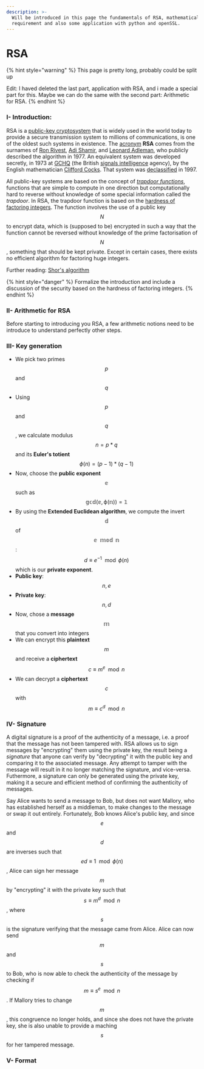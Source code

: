 ```yaml
---
description: >-
  Will be introduced in this page the fundamentals of RSA, mathematical
  requirement and also some application with python and openSSL.
---
```


# RSA

{% hint style="warning" %}
This page is pretty long, probably could be split up

Edit: I haved deleted the last part, application with RSA, and i made a special part for this. Maybe we can do the same with the second part: Arithmetic for RSA.
{% endhint %}

### I- Introduction:

RSA is a [public-key cryptosystem](https://en.wikipedia.org/wiki/Public-key_cryptography) that is widely used in the world today to provide a secure transmission system to millions of communications, is one of the oldest such systems in existence.  The [acronym](https://en.wikipedia.org/wiki/Acronym) **RSA** comes from the surnames of [Ron Rivest](https://en.wikipedia.org/wiki/Ron_Rivest), [Adi Shamir](https://en.wikipedia.org/wiki/Adi_Shamir), and [Leonard Adleman](https://en.wikipedia.org/wiki/Leonard_Adleman), who publicly described the algorithm in 1977. An equivalent system was developed secretly, in 1973 at [GCHQ](https://en.wikipedia.org/wiki/Government_Communications_Headquarters) \(the British [signals intelligence](https://en.wikipedia.org/wiki/Signals_intelligence) agency\), by the English mathematician [Clifford Cocks](https://en.wikipedia.org/wiki/Clifford_Cocks). That system was [declassified](https://en.wikipedia.org/wiki/Classified_information) in 1997.

All public-key systems are based on the concept of [_trapdoor functions_](https://en.wikipedia.org/wiki/Trapdoor_function#:~:text=A%20trapdoor%20function%20is%20a,are%20widely%20used%20in%20cryptography.), functions that are simple to compute in one direction but computationally hard to reverse without knowledge of some special information called the _trapdoor_. In RSA, the trapdoor function is based on the [hardness of factoring integers](https://en.wikipedia.org/wiki/Integer_factorization). The function involves the use of a public key$$N $$to encrypt data, which is \(supposed to be\) encrypted in such a way that the function cannot be reversed without knowledge of the prime factorisation of$$N $$, something that should be kept private. Except in certain cases, there exists no efficient algorithm for factoring huge integers.

Further reading: [Shor's algorithm](https://en.wikipedia.org/wiki/Shor%27s_algorithm)

{% hint style="danger" %}
Formalize the introduction and include a discussion of the security based on the hardness of factoring integers.
{% endhint %}

### II- Arithmetic for RSA

Before starting to introducing you RSA, a few arithmetic notions need to be introduce to understand perfectly other steps.

### III- Key generation

* We pick two primes $$p$$ and $$q$$
* Using $$p$$ and $$q$$, we calculate modulus $$n = p*q$$ and its **Euler's totient** $$\phi(n) = (p-1)*(q-1)$$
* Now, choose the **public exponent** $$\mathbb{e}$$such as $$\mathbb{gcd(e, \phi(n)) = 1}$$
* By using the **Extended Euclidean algorithm**, we compute the invert $$\mathbb{d}$$ of $$\mathbb{e \mod n}$$ :$$d \equiv e^{-1} \mod \phi(n)$$ which is our **private exponent**.
* **Public key**: $$n, e$$
* **Private key**: $$n, d$$
* Now, chose a **message** $$\mathbb{m}$$that you convert into integers
* We can encrypt this **plaintext** $$m$$ and receive a **ciphertext** $$c \equiv m^e \mod n$$
* We can decrypt a **ciphertext** $$c$$ with $$m \equiv c^d \mod n$$

### IV- Signature 

A digital signature is a proof of the authenticity of a message, i.e. a proof that the message has not been tampered with. RSA allows us to sign messages by "encrypting" them using the private key, the result being a _signature_ that anyone can verify by "decrypting" it with the public key and comparing it to the  associated message. Any attempt to tamper with the message will result in it no longer matching the signature, and vice-versa. Futhermore, a signature can only be generated using the private key, making it a secure and efficient method of confirming the authenticity of messages. 

Say Alice wants to send a message to Bob, but does not want Mallory, who has established herself as a middleman, to make changes to the message or swap it out entirely. Fortunately, Bob knows Alice's public key, and since $$e$$ and $$d$$ are inverses such that $$ed \equiv 1\mod  \phi(n)$$, Alice can sign her message $$m$$ by "encrypting" it with the private key such that $$s \equiv m^d \mod n$$, where $$s$$ is the signature verifying that the message came from Alice. Alice can now send $$m$$ and $$s$$ to Bob, who is now able to check the authenticity of the message by checking if $$m \equiv s^e \mod n$$. If Mallory tries to change $$m$$, this congruence no longer holds, and since she does not have the private key, she is also unable to provide a maching $$s$$for her tampered message.

### V- Format



